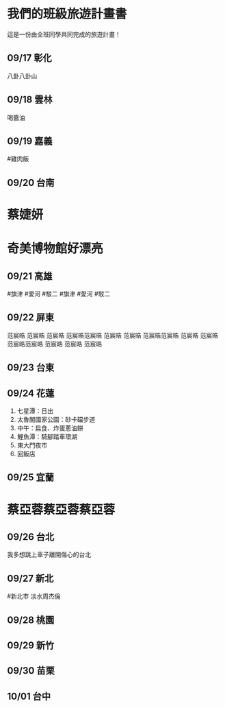# 我們的班級旅遊計畫書

這是一份由全班同學共同完成的旅遊計畫！

## 09/17 彰化
八卦八卦山

## 09/18 雲林
喝醬油

## 09/19 嘉義
#雞肉飯

## 09/20 台南
# 蔡婕妍
# 奇美博物館好漂亮

## 09/21 高雄
#旗津
#愛河
#駁二
#旗津
#愛河
#駁二
## 09/22 屏東

范宸晧 范宸晧 范宸晧 范宸晧范宸晧 范宸晧 范宸晧 范宸晧范宸晧 范宸晧 范宸晧 范宸晧范宸晧 范宸晧 范宸晧 范宸晧

## 09/23 台東


## 09/24 花蓮
1. 七星潭：日出
2. 太魯閣國家公園：砂卡礑步道
3. 中午：扁食、炸蛋蔥油餅
4. 鯉魚潭：騎腳踏車環湖
5. 東大門夜市
6. 回飯店

## 09/25 宜蘭
# 蔡亞蓉蔡亞蓉蔡亞蓉

## 09/26 台北
我多想跳上車子離開傷心的台北

## 09/27 新北
#新北市
淡水周杰倫
## 09/28 桃園


## 09/29 新竹


## 09/30 苗栗


## 10/01 台中



